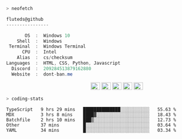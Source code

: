 ```zsh
> neofetch
```

<!--align="left" src="https://github.com/fluteds.png" alt="logo.png" width="200"/>-->

```csharp
fluteds@github
----------------

       OS  :  Windows 10
    Shell  :  Windows
 Terminal  :  Windows Terminal
      CPU  :  Intel
    Alias  :  cs/checksum
Languages  :  HTML, CSS, Python, Javascript
  Discord  :  209284513879162880
  Website  :  dont-ban.me
```

<p align="left">
  &nbsp; &nbsp; &nbsp; &nbsp; &nbsp;&nbsp; &nbsp; &nbsp; &nbsp; &nbsp;&nbsp; &nbsp; &nbsp; &nbsp; &nbsp; &nbsp; &nbsp; &nbsp; &nbsp; &nbsp; &nbsp;&nbsp; &nbsp; &nbsp; &nbsp; &nbsp;&nbsp; &nbsp; &nbsp; &nbsp; &nbsp;
  <img alt="#474342" src="https://via.placeholder.com/15/ADBAC7/000000?text=+" width="25" height="20" />
  <img alt="#fbedf6" src="https://via.placeholder.com/15/6CB6FF/000000?text=+" width="25" height="20" />
  <img alt="#c9594d" src="https://via.placeholder.com/15/F47067/000000?text=+" width="25" height="20" />
  <img alt="#f8b9b2" src="https://via.placeholder.com/15/DCBDFB/000000?text=+" width="25" height="20" />
  <img alt="#f8b9b2" src="https://via.placeholder.com/15/57ab5a/000000?text=+" width="25" height="20" />
</p>

```zsh
> coding-stats
```

<!--START_SECTION:waka-->
```text
TypeScript   9 hrs 29 mins   ██████████████░░░░░░░░░░░   55.63 % 
MDX          3 hrs 8 mins    ████▓░░░░░░░░░░░░░░░░░░░░   18.43 % 
Batchfile    2 hrs 10 mins   ███▒░░░░░░░░░░░░░░░░░░░░░   12.73 % 
Other        37 mins         █░░░░░░░░░░░░░░░░░░░░░░░░   03.64 % 
YAML         34 mins         █░░░░░░░░░░░░░░░░░░░░░░░░   03.34 % 
```
<!--END_SECTION:waka-->
